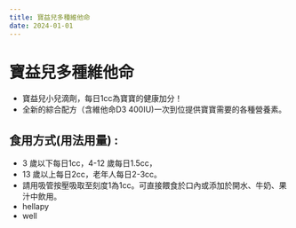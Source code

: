 ```yaml
---
title: 寶益兒多種維他命
date: 2024-01-01
---
```

# 寶益兒多種維他命

- 寶益兒小兒滴劑，每日1cc為寶寶的健康加分！
- 全新的綜合配方（含維他命D3 400IU)一次到位提供寶寶需要的各種營養素。

## 食用方式(用法用量) :
* 3 歲以下每日1cc，4-12 歲每日1.5cc，
* 13 歲以上每日2cc，老年人每日2-3cc。
* 請用吸管按壓吸取至刻度1為1cc。可直接餵食於口內或添加於開水、牛奶、果汁中飲用。
* hellapy
* well
